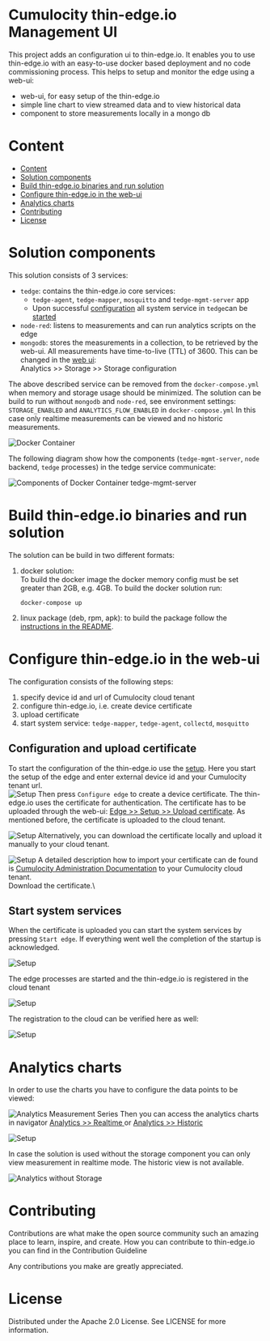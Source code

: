 # Cumulocity thin-edge.io Management UI

This project adds an configuration ui to thin-edge.io. It enables you to use thin-edge.io with an easy-to-use docker based deployment and no code commissioning process. This helps to setup and monitor the edge using a web-ui:
* web-ui, for easy setup of the thin-edge.io 
* simple line chart to view streamed data and to view historical data
* component to store measurements locally in a mongo db

# Content
- [Content](#content)
- [Solution components](#solution-components)
- [Build thin-edge.io binaries and run solution](#build-thin-edgeio-binaries-and-run-solution)
- [Configure thin-edge.io in the web-ui](#configure-thin-edgeio-in-the-web-ui)
- [Analytics charts](#analytics-charts)
- [Contributing](#contributing)
- [License](#license)


# Solution components

This solution consists of 3 services:
* `tedge`: contains the thin-edge.io core services:
    * `tedge-agent`, `tedge-mapper`, `mosquitto` and `tedge-mgmt-server` app
    * Upon successful [configuration](http://localhost:9080/#/edge/setup) all system service in `tedge`can be [started](http://localhost:9080/#/edge/status)
* `node-red`: listens to measurements and can run analytics scripts on the edge
* `mongodb`: stores the measurements in a collection, to be retrieved by the web-ui. All measurements have time-to-live (TTL) of 3600. This can be changed in the [web ui](http://localhost:9080/#/analytics/storage):\
Analytics >> Storage >> Storage configuration

The above described service can be removed from the `docker-compose.yml` when memory and storage usage should be minimized. The solution can be build to run without `mongodb` and `node-red`, see environment settings: `STORAGE_ENABLED` and `ANALYTICS_FLOW_ENABLED` in `docker-compose.yml`
In this case only realtime measurements can be viewed and no historic measurements. 

![Docker Container](resource/02-Architecture.svg)

The following diagram show how the components (`tedge-mgmt-server`, `node` backend, `tedge` processes) in the tedge service communicate:

![Components of Docker Container tedge-mgmt-server](resource/01-Architecture.svg)


# Build thin-edge.io binaries and run solution

The solution can be build in two different formats:
1. docker solution:\
To build the docker image the docker memory config must be set greater than 2GB, e.g. 4GB.
    To build the docker solution run:
    ```
    docker-compose up
    ```
2. linux package (deb, rpm, apk): to build the package follow the [instructions in the README](./tedge/package/README.md).

# Configure thin-edge.io in the web-ui

The configuration consists of the following steps:
1. specify device id and url of Cumulocity cloud tenant
2. configure thin-edge.io, i.e. create device certificate
3. upload certificate
3. start system service: `tedge-mapper`, `tedge-agent`, `collectd`, `mosquitto`

## Configuration and upload certificate

To start the configuration of the thin-edge.io use the [setup](http://localhost:9080/#/setup).
Here you start the setup of the edge and enter external device id and your Cumulocity tenant url.\
![Setup](resource/01-Setup.png)
Then press `Configure edge` to create a device certificate. The thin-edge.io uses the certificate for authentication.
The certificate has to be uploaded through the web-ui: [Edge >> Setup >> Upload certificate](http://localhost:9080/#/edge/setup). As mentioned before, the certificate is uploaded to the cloud tenant.

![Setup](resource/03-Setup.png)
Alternatively, you can download the certificate locally and upload it manually to your cloud tenant.

![Setup](resource/05-Setup.png)
A detailed description how to import your certificate can de found is [Cumulocity Administration Documentation](https://Cumulocity.com/guides/users-guide/device-management/#managing-trusted-certificates) to your Cumulocity cloud tenant.\
Download the certificate.\

## Start system services
When the certificate is uploaded you can start the system services by pressing `Start edge`. If everything went well the completion of the startup is acknowledged.

![Setup](resource/01-Control.png)

The edge processes are started and the thin-edge.io is registered in the cloud tenant

![Setup](resource/01-Cloud.png)

The registration to the cloud can be verified here as well:

![Setup](resource/04-Setup.png)

# Analytics charts

In order to use the charts you have to configure the data points to be viewed:

![Analytics Measurement Series](resource/02-Analytics.png)
Then you can access the analytics charts in navigator [Analytics >> Realtime ](http://localhost:9080/#/analytics/realtime) or  [Analytics >> Historic ](http://localhost:9080/#/analytics/historic)

![Setup](resource/01-Analytics.png)

In case the solution is used without the storage component you can only view measurement in realtime mode. The historic view is not available.

![Analytics without Storage](resource/03-Analytics.png)

# Contributing

Contributions are what make the open source community such an amazing place to learn, inspire, and create. How you can contribute to thin-edge.io you can find in the Contribution Guideline

Any contributions you make are greatly appreciated. 


# License

Distributed under the Apache 2.0 License. See LICENSE for more information. 
